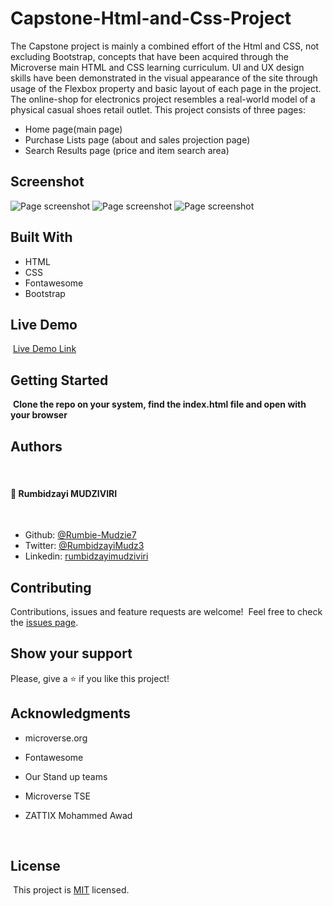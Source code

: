 # Capstone-Html-and-Css-Project
The Capstone project is mainly a combined effort of the Html and CSS, not excluding Bootstrap, concepts that have been acquired through the Microverse main HTML and CSS learning curriculum.
UI and UX design skills have been demonstrated in the visual appearance of the site through usage of the Flexbox property and basic layout of each page in the project. The online-shop for electronics project resembles a real-world model of a physical casual shoes retail outlet. This project consists of three pages: 

- Home page(main page)
- Purchase Lists page (about and sales projection page)
- Search Results page (price and item search area)

## Screenshot

![Page screenshot](images/home-page-screenshot.png)
![Page screenshot](images/search-page-screenshot.png)
![Page screenshot](images/purchase-screenshot.png)


## Built With

- HTML
- CSS
- Fontawesome
- Bootstrap
  ​

## Live Demo

​
[Live Demo Link](https://rawcdn.githack.com/Rumbie-Mudzie7/Capstone-Html-and-Css-Project/502b5d4a03b379c65f7779934d8a38b1bd8bed8b/index.html)
​

## Getting Started

​
**Clone the repo on your system, find the index.html file and open with your browser**
​

## Authors
​
#### 👤 **Rumbidzayi MUDZIVIRI**
​
- Github: [@Rumbie-Mudzie7](https://github.com/Rumbie-Mudzie7)
- Twitter: [@RumbidzayiMudz3](https://twitter.com/RumbidzayiMudz3)
- Linkedin: [rumbidzayimudziviri](https://www.linkedin.com/in/rumbidzayi-mudziviri)​

## Contributing

Contributions, issues and feature requests are welcome!
​
Feel free to check the [issues page](https://github.com/Rumbie-Mudzie7/Capstone-Html-and-Css-Project/issues/1).
​

## Show your support

Please, give a ⭐️ if you like this project!
​

## Acknowledgments

- microverse.org
- Fontawesome
- Our Stand up teams
- Microverse TSE
- ZATTIX Mohammed Awad


  ​
## License
​
This project is [MIT](lic.url) licensed.
